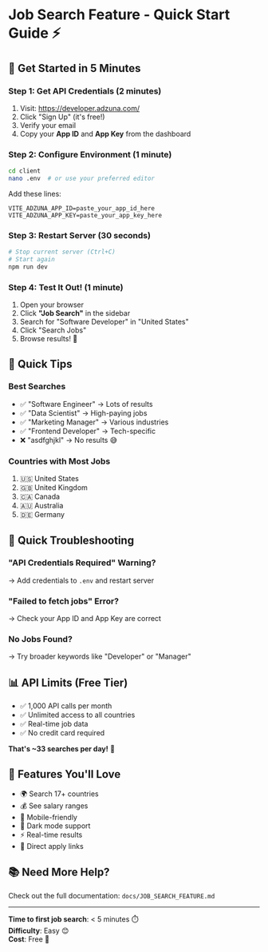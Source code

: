 # Job Search Feature - Quick Start Guide ⚡

## 🚀 Get Started in 5 Minutes

### Step 1: Get API Credentials (2 minutes)
1. Visit: https://developer.adzuna.com/
2. Click "Sign Up" (it's free!)
3. Verify your email
4. Copy your **App ID** and **App Key** from the dashboard

### Step 2: Configure Environment (1 minute)
```bash
cd client
nano .env  # or use your preferred editor
```

Add these lines:
```env
VITE_ADZUNA_APP_ID=paste_your_app_id_here
VITE_ADZUNA_APP_KEY=paste_your_app_key_here
```

### Step 3: Restart Server (30 seconds)
```bash
# Stop current server (Ctrl+C)
# Start again
npm run dev
```

### Step 4: Test It Out! (1 minute)
1. Open your browser
2. Click **"Job Search"** in the sidebar
3. Search for "Software Developer" in "United States"
4. Click "Search Jobs"
5. Browse results! 🎉

## 🎯 Quick Tips

### Best Searches
- ✅ "Software Engineer" → Lots of results
- ✅ "Data Scientist" → High-paying jobs
- ✅ "Marketing Manager" → Various industries
- ✅ "Frontend Developer" → Tech-specific
- ❌ "asdfghjkl" → No results 😅

### Countries with Most Jobs
1. 🇺🇸 United States
2. 🇬🇧 United Kingdom
3. 🇨🇦 Canada
4. 🇦🇺 Australia
5. 🇩🇪 Germany

## 🐛 Quick Troubleshooting

### "API Credentials Required" Warning?
→ Add credentials to `.env` and restart server

### "Failed to fetch jobs" Error?
→ Check your App ID and App Key are correct

### No Jobs Found?
→ Try broader keywords like "Developer" or "Manager"

## 📊 API Limits (Free Tier)
- ✅ 1,000 API calls per month
- ✅ Unlimited access to all countries
- ✅ Real-time job data
- ✅ No credit card required

**That's ~33 searches per day!** 🎉

## 🎨 Features You'll Love
- 🌍 Search 17+ countries
- 💰 See salary ranges
- 📱 Mobile-friendly
- 🌙 Dark mode support
- ⚡ Real-time results
- 🔗 Direct apply links

## 📚 Need More Help?
Check out the full documentation: `docs/JOB_SEARCH_FEATURE.md`

---

**Time to first job search**: < 5 minutes ⏱️  
**Difficulty**: Easy 😊  
**Cost**: Free 💸

